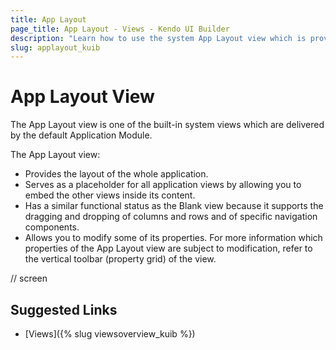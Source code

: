 ```yaml
---
title: App Layout
page_title: App Layout - Views - Kendo UI Builder
description: "Learn how to use the system App Layout view which is provided by the Kendo UI Builder tool for creating and managing Angular and AngularJS-based web applications."
slug: applayout_kuib
---
```


# App Layout View

The App Layout view is one of the built-in system views which are delivered by the default Application Module.

The App Layout view:

* Provides the layout of the whole application.
* Serves as a placeholder for all application views by allowing you to embed the other views inside its content.
* Has a similar functional status as the Blank view because it supports the dragging and dropping of columns and rows and of specific navigation components.
* Allows you to modify some of its properties. For more information which properties of the App Layout view are subject to modification, refer to the vertical toolbar (property grid) of the view.

// screen  

## Suggested Links

* [Views]({% slug viewsoverview_kuib %})
